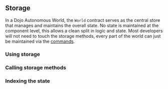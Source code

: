 ## Storage

In a Dojo Autonomous World, the `World` contract serves as the central store that manages and maintains the overall state. No state is maintained at the component level, this allows a clean split in logic and state. Most developers will not need to touch the storage methods, every part of the world can just be maintained via the [commands](./commands.md).


### Using storage


### Calling storage methods


### Indexing the state

